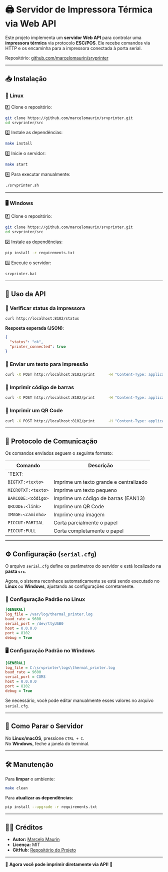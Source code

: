 # 🖨️ Servidor de Impressora Térmica via Web API

Este projeto implementa um **servidor Web API** para controlar uma **impressora térmica** via protocolo **ESC/POS**. Ele recebe comandos via HTTP e os encaminha para a impressora conectada à porta serial.

Repositório: [github.com/marcelomaurin/srvprinter](https://github.com/marcelomaurin/srvprinter)

---

## 📥 Instalação

### 🐧 **Linux**
1️⃣ Clone o repositório:
   ```sh
   git clone https://github.com/marcelomaurin/srvprinter.git
   cd srvprinter/src
   ```

2️⃣ Instale as dependências:
   ```sh
   make install
   ```

3️⃣ Inicie o servidor:
   ```sh
   make start
   ```

4️⃣ Para executar manualmente:
   ```sh
   ./srvprinter.sh
   ```

---

### 🖥️ **Windows**
1️⃣ Clone o repositório:
   ```sh
   git clone https://github.com/marcelomaurin/srvprinter.git
   cd srvprinter/src
   ```

2️⃣ Instale as dependências:
   ```sh
   pip install -r requirements.txt
   ```

3️⃣ Execute o servidor:
   ```sh
   srvprinter.bat
   ```

---

## 📡 Uso da API

### 🔹 **Verificar status da impressora**
```sh
curl http://localhost:8102/status
```
**Resposta esperada (JSON)**:
```json
{
  "status": "ok",
  "printer_connected": true
}
```

### 🔹 **Enviar um texto para impressão**
```sh
curl -X POST http://localhost:8102/print      -H "Content-Type: application/json"      -d '{"command": "TEXT:Olá Mundo!|32|center"}'
```

### 🔹 **Imprimir código de barras**
```sh
curl -X POST http://localhost:8102/print      -H "Content-Type: application/json"      -d '{"command": "BARCODE:123456789012"}'
```

### 🔹 **Imprimir um QR Code**
```sh
curl -X POST http://localhost:8102/print      -H "Content-Type: application/json"      -d '{"command": "QRCODE:https://github.com"}'
```

---

## 🔄 **Protocolo de Comunicação**

Os comandos enviados seguem o seguinte formato:

| Comando   | Descrição |
|-----------|----------|
| `TEXT:<texto>|<colunas>|<alinhamento>` | Imprime um texto formatado |
| `BIGTXT:<texto>` | Imprime um texto grande e centralizado |
| `MICROTXT:<texto>` | Imprime um texto pequeno |
| `BARCODE:<código>` | Imprime um código de barras (EAN13) |
| `QRCODE:<link>` | Imprime um QR Code |
| `IMAGE:<caminho>` | Imprime uma imagem |
| `PICCUT:PARTIAL` | Corta parcialmente o papel |
| `PICCUT:FULL` | Corta completamente o papel |

---

## ⚙️ **Configuração (`serial.cfg`)**

O arquivo `serial.cfg` define os parâmetros do servidor e está localizado na **pasta `src`**.

Agora, o sistema reconhece automaticamente se está sendo executado no **Linux** ou **Windows**, ajustando as configurações corretamente.

### 🐧 **Configuração Padrão no Linux**
```ini
[GENERAL]
log_file = /var/log/thermal_printer.log
baud_rate = 9600
serial_port = /dev/ttyUSB0
host = 0.0.0.0
port = 8102
debug = True
```

### 🖥️ **Configuração Padrão no Windows**
```ini
[GENERAL]
log_file = C:\srvprinter\logs\thermal_printer.log
baud_rate = 9600
serial_port = COM3
host = 0.0.0.0
port = 8102
debug = True
```

Se necessário, você pode editar manualmente esses valores no arquivo `serial.cfg`.

---

## 🛑 **Como Parar o Servidor**
No **Linux/macOS**, pressione `CTRL + C`.  
No **Windows**, feche a janela do terminal.

---

## 🛠️ **Manutenção**
Para **limpar** o ambiente:
```sh
make clean
```

Para **atualizar as dependências**:
```sh
pip install --upgrade -r requirements.txt
```

---

## 👨‍💻 **Créditos**
- **Autor:** [Marcelo Maurin](https://github.com/marcelomaurin)
- **Licença:** MIT
- **GitHub:** [Repositório do Projeto](https://github.com/marcelomaurin/srvprinter)

---
🚀 **Agora você pode imprimir diretamente via API!** 🚀
